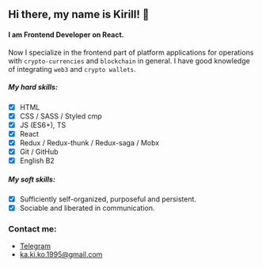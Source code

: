 ## Hi there, my name is Kirill! 👋 
#### I am Frontend Developer on React. 

Now I specialize in the frontend part of platform applications for operations with `crypto-currencies` and `blockchain` in general. I have good knowledge of integrating `web3` and `crypto wallets`.

##### My hard skills: 
- [x] HTML
- [x] CSS / SASS / Styled cmp
- [x] JS (ES6+), TS
- [x] React
- [x] Redux / Redux-thunk / Redux-saga / Mobx 
- [x] Git / GitHub
- [x] English B2
##### My soft skills:
- [x] Sufficiently self-organized, purposeful and persistent.
- [x] Sociable and liberated in communication.

### Contact me: 
* [Telegram](https://t.me/kirill_kalinichenko)
* ka.ki.ko.1995@gmail.com


